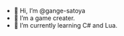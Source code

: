 - 👋 Hi, I’m @gange-satoya
- 👀 I’m a game creater.
- 🌱 I’m currently learning C# and Lua.
<!-- - 📫 How to reach me ... -->

<!---
gange-satoya/gange-satoya is a ✨ special ✨ repository because its `README.md` (this file) appears on your GitHub profile.
You can click the Preview link to take a look at your changes.
--->
